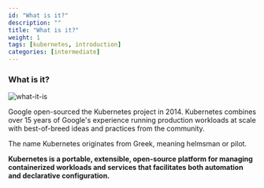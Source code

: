 ```yaml
---
id: "What is it?"
description: ""
title: "What is it?"
weight: 1
tags: [kubernetes, introduction]
categories: [intermediate]
---
```


### What is it?

![what-it-is](what-it-is.png)

Google open-sourced the Kubernetes project in 2014. Kubernetes combines over 15 years of Google's experience running production workloads at scale with best-of-breed ideas and practices from the community.

The name Kubernetes originates from Greek, meaning helmsman or pilot.

**Kubernetes is a portable, extensible, open-source platform for managing containerized workloads and services that facilitates both automation and declarative configuration.**